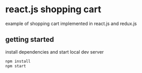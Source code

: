 # react.js shopping cart

example of shopping cart implemented in react.js and redux.js

## getting started

install dependencies and start local dev server

```sh
npm install
npm start
```